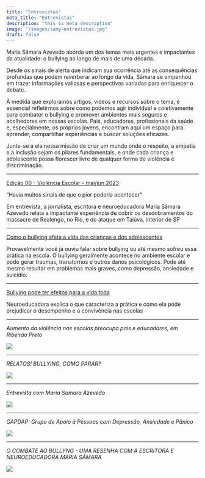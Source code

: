 ```yaml
---
title: "Entrevistas"
meta_title: "Entrevistas"
description: "this is meta description"
image: "/images/samy-entrevistas.jpg"
draft: false
---
```


Maria Sâmara Azevedo aborda um dos temas mais urgentes e impactantes da atualidade: o bullying ao longo de mais de uma década.


Desde os sinais de alerta que indicam sua ocorrência até as consequências profundas que podem reverberar ao longo da vida, Sâmara se empenhou em trazer informações valiosas e perspectivas variadas para enriquecer o debate.


À medida que exploramos artigos, vídeos e recursos sobre o tema, é essencial refletirmos sobre como podemos agir individual e coletivamente para combater o bullying e promover ambientes mais seguros e acolhedores em nossas escolas. Pais, educadores, profissionais da saúde e, especialmente, os próprios jovens, encontram aqui um espaço para aprender, compartilhar experiências e buscar soluções eficazes.


Junte-se a ela nessa missão de criar um mundo onde o respeito, a empatia e a inclusão sejam os pilares fundamentais, e onde cada criança e adolescente possa florescer livre de qualquer forma de violência e discriminação.

---

[Edição 00 - Violência Escolar - mai/jun 2023](https://parepense.com.br/sinais-pior-poderia-acontecer/)

“Havia muitos sinais de que o pior poderia acontecer”

Em entrevista, a jornalista, escritora e neuroeducadora Maria Sâmara Azevedo relata a impactante experiência de cobrir os desdobramentos do massacre de Realengo, no Rio, e do ataque em Taiúva, interior de SP

---

[Como o bullying afeta a vida das crianças e dos adolescentes](https://blog.educapais.com/bullying-na-infancia-e-adolescencia/)

Provavelmente você já ouviu falar sobre bullying ou até mesmo sofreu essa prática na escola. O bullying geralmente acontece no ambiente escolar e pode gerar traumas, transtornos e outros danos psicológicos. Pode até mesmo resultar em problemas mais graves, como depressão, ansiedade e suicídio.

---

[Bullying pode ter efeitos para a vida toda](https://radios.ebc.com.br/nacional-jovem/2023/09/bullying-pode-ter-efeitos-para-a-vida-toda)

Neuroeducadora explica o que caracteriza a prática e como ela pode prejudicar o desempenho e a convivência nas escolas

---

_Aumento da violência nas escolas preocupa pais e educadores, em Ribeirão Preto_

[![](https://markdown-videos-api.jorgenkh.no/youtube/2kKYCtSQljA)](https://youtu.be/2kKYCtSQljA)

---

_RELATOS! BULLYING, COMO PARAR?_

[![](https://markdown-videos-api.jorgenkh.no/youtube/zYMn0WTD-r8)](https://youtu.be/zYMn0WTD-r8)

---

_Entrevista com Maria Samara Azevedo_

[![](https://markdown-videos-api.jorgenkh.no/youtube/KhD8G2lHuPg)](https://youtu.be/KhD8G2lHuPg)

---

_GAPDAP: Grupo de Apoio à Pessoas com Depressão, Ansiedade e Pânico_

[![](https://markdown-videos-api.jorgenkh.no/youtube/sw7KG7qGtVw)](https://youtu.be/sw7KG7qGtVw)

---

_O COMBATE AO BULLYNG - UMA RESENHA COM A ESCRITORA E NEUROEDUCADORA MARIA SÂMARA_

[![](https://markdown-videos-api.jorgenkh.no/youtube/lH31Ix0wfVw)](https://youtu.be/lH31Ix0wfVw)
